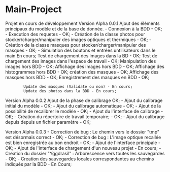 # Main-Project
Projet en cours de développement 
Version Alpha 0.0.1 
    Ajout des éléments principaux du modèle et de la base de donnée. 
        - Connexion à la BDD - OK;
        - Execution des requetes - OK;
        - Création de la classe photos pour stocker/charger/manipuler des images optiques et thermiques - OK;
        - Création de la classe masques pour stocker/charger/manipuler des masques - OK;
        - Simulation des boutons et entrées untilisateurs dans le main En cours;
            Test de chargement des images dans la BD - OK;
            Test de chargement des images dans l'espace de travail - OK;
            Manipulation des images hors BDD - OK;
            Affichage des images hors BDD - OK;
            Affichage des histogrammes hors BDD - OK;
            création des masques - OK;
            Affichage des masques hors BDD - OK;
            Enregistrement des masques en BDD - OK;
            
            Update des masques (Validate ou non) - En cours;
            Update des photos dans la BDD - En cours;
            
Version Alpha 0.0.2
    Ajout de la phase de calibrage OK;
        - Ajout du calibrage initial du modèle - OK;
        - Ajout du calibrage automatique - OK;
        - Ajout de la possibilité de recalibrer le modèle - OK;
        - Ajout du l'interface de calibrage - OK;
        - Création du répertoire de travail temporaire; - OK;
        - Ajout du calibrage depuis depuis un fichier paramètre - OK;
       
Version Alpha 0.0.3
        - Correction de bug : Le chemin vers le dossier "tmp" est désormais correct - OK; 
        - Correction de bug : L'image optique recallée est bien enregistrée au bon endroit - OK;
        - Ajout de l'interface principale - OK;
        - Ajout de l'interface de chargement d'un nouveau projet - En cours;
        - Creation du dossier "Yggdrasil" : Arborescence vers toutes les sauvegardes - OK;
        - Creation des sauvegardes locales correspondantes au chemins indiqués par la BDD - En Cours;
       
